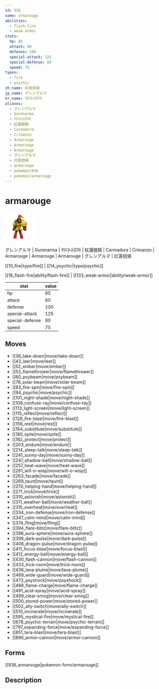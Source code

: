 ```yaml
---
id: 936
name: armarouge
abilities:
  - flash-fire
  - weak-armor
stats:
  hp: 85
  attack: 60
  defense: 100
  special-attack: 125
  special-defense: 80
  speed: 75
types:
  - fire
  - psychic
zh_name: 红莲铠骑
jp_name: グレンアルマ
kr_name: 카디나르마
aliases:
  - グレンアルマ
  - Gurenarma
  - 카디나르마
  - 紅蓮鎧騎
  - Carmadura
  - Crimanzo
  - Armarouge
  - Armarouge
  - Armarouge
  - グレンアルマ
  - 红莲铠骑
  - armarouge
  - pokemon/936
  - pokemon/armarouge
---
```

# armarouge

![](https://raw.githubusercontent.com/PokeAPI/sprites/master/sprites/pokemon/936.png)

グレンアルマ | Gurenarma | 카디나르마 | 紅蓮鎧騎 | Carmadura | Crimanzo | Armarouge | Armarouge | Armarouge | グレンアルマ | 红莲铠骑

[[10_fire|type/fire]] | [[14_psychic|type/psychic]]

[[18_flash-fire|ability/flash-fire]] | [[133_weak-armor|ability/weak-armor]]

|stat|value|
|---|---|
|hp|85|
|attack|60|
|defense|100|
|special-attack|125|
|special-defense|80|
|speed|75|


## Moves

- [[36_take-down|move/take-down]]
- [[43_leer|move/leer]]
- [[52_ember|move/ember]]
- [[53_flamethrower|move/flamethrower]]
- [[60_psybeam|move/psybeam]]
- [[76_solar-beam|move/solar-beam]]
- [[83_fire-spin|move/fire-spin]]
- [[94_psychic|move/psychic]]
- [[101_night-shade|move/night-shade]]
- [[109_confuse-ray|move/confuse-ray]]
- [[113_light-screen|move/light-screen]]
- [[115_reflect|move/reflect]]
- [[126_fire-blast|move/fire-blast]]
- [[156_rest|move/rest]]
- [[164_substitute|move/substitute]]
- [[180_spite|move/spite]]
- [[182_protect|move/protect]]
- [[203_endure|move/endure]]
- [[214_sleep-talk|move/sleep-talk]]
- [[241_sunny-day|move/sunny-day]]
- [[247_shadow-ball|move/shadow-ball]]
- [[257_heat-wave|move/heat-wave]]
- [[261_will-o-wisp|move/will-o-wisp]]
- [[263_facade|move/facade]]
- [[269_taunt|move/taunt]]
- [[270_helping-hand|move/helping-hand]]
- [[271_trick|move/trick]]
- [[310_astonish|move/astonish]]
- [[311_weather-ball|move/weather-ball]]
- [[315_overheat|move/overheat]]
- [[334_iron-defense|move/iron-defense]]
- [[347_calm-mind|move/calm-mind]]
- [[374_fling|move/fling]]
- [[394_flare-blitz|move/flare-blitz]]
- [[396_aura-sphere|move/aura-sphere]]
- [[399_dark-pulse|move/dark-pulse]]
- [[406_dragon-pulse|move/dragon-pulse]]
- [[411_focus-blast|move/focus-blast]]
- [[412_energy-ball|move/energy-ball]]
- [[430_flash-cannon|move/flash-cannon]]
- [[433_trick-room|move/trick-room]]
- [[436_lava-plume|move/lava-plume]]
- [[469_wide-guard|move/wide-guard]]
- [[473_psyshock|move/psyshock]]
- [[488_flame-charge|move/flame-charge]]
- [[491_acid-spray|move/acid-spray]]
- [[499_clear-smog|move/clear-smog]]
- [[500_stored-power|move/stored-power]]
- [[502_ally-switch|move/ally-switch]]
- [[510_incinerate|move/incinerate]]
- [[595_mystical-fire|move/mystical-fire]]
- [[678_psychic-terrain|move/psychic-terrain]]
- [[797_expanding-force|move/expanding-force]]
- [[851_tera-blast|move/tera-blast]]
- [[890_armor-cannon|move/armor-cannon]]

## Forms



[[936_armarouge|pokemon-form/armarouge]]

## Description



